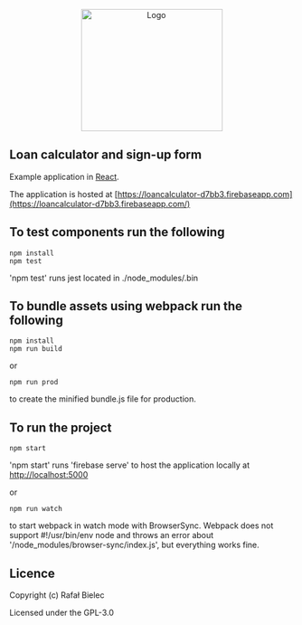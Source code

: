 <p align="center">
  <img src="https://rawgit.com/rbdevelopment/react-loan-calculator/master/public/images/logo.svg" alt="Logo" title="" width="250" height="216" />
</p>

## Loan calculator and sign-up form

Example application in [React](https://facebook.github.io/react).

The application is hosted at [https://loancalculator-d7bb3.firebaseapp.com](https://loancalculator-d7bb3.firebaseapp.com/)

## To test components run the following

```
npm install
npm test
```

'npm test' runs jest located in ./node_modules/.bin

## To bundle assets using webpack run the following

```
npm install
npm run build
```

or

```
npm run prod
```
to create the minified bundle.js file for production.

## To run the project

```
npm start
```

'npm start' runs 'firebase serve' to host the application locally at [http://localhost:5000](http://localhost:5000)

or

```
npm run watch
```
to start webpack in watch mode with BrowserSync. Webpack does not support #!/usr/bin/env node and throws an error about '/node_modules/browser-sync/index.js', but everything works fine.

## Licence

Copyright (c) Rafał Bielec

Licensed under the GPL-3.0
